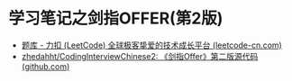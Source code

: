 # 学习笔记之剑指OFFER(第2版)

* [题库 - 力扣 (LeetCode) 全球极客挚爱的技术成长平台 (leetcode-cn.com)](https://leetcode-cn.com/problemset/all/)
* [zhedahht/CodingInterviewChinese2: 《剑指Offer》第二版源代码 (github.com)](https://github.com/zhedahht/CodingInterviewChinese2)
